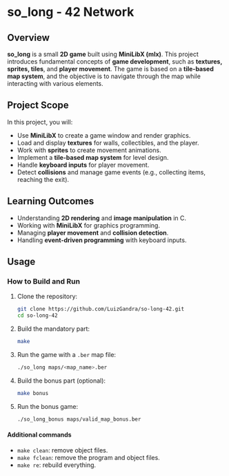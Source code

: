# **so_long - 42 Network**  

## **Overview**  
**so_long** is a small **2D game** built using **MiniLibX (mlx)**. This project introduces fundamental concepts of **game development**, such as **textures, sprites, tiles**, and **player movement**. The game is based on a **tile-based map system**, and the objective is to navigate through the map while interacting with various elements.  

## **Project Scope**  
In this project, you will:  

- Use **MiniLibX** to create a game window and render graphics.  
- Load and display **textures** for walls, collectibles, and the player.  
- Work with **sprites** to create movement animations.  
- Implement a **tile-based map system** for level design.  
- Handle **keyboard inputs** for player movement.  
- Detect **collisions** and manage game events (e.g., collecting items, reaching the exit).  

## **Learning Outcomes**  
- Understanding **2D rendering** and **image manipulation** in C.  
- Working with **MiniLibX** for graphics programming.  
- Managing **player movement** and **collision detection**.  
- Handling **event-driven programming** with keyboard inputs.  

## **Usage**  
### How to Build and Run

1. Clone the repository:

   ```bash
   git clone https://github.com/LuizGandra/so-long-42.git
   cd so-long-42

2. Build the mandatory part:

   ```bash
   make

3. Run the game with a `.ber` map file:

   ```bash
   ./so_long maps/<map_name>.ber

4. Build the bonus part (optional):

   ```bash
   make bonus

5. Run the bonus game:

   ```bash
   ./so_long_bonus maps/valid_map_bonus.ber

#### Additional commands

- `make clean`: remove object files.
- `make fclean`: remove the program and object files.
- `make re`: rebuild everything.
